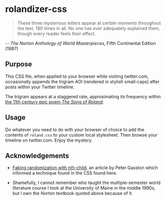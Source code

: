rolandizer-css
==============

> These three mysterious letters appear at certain moments throughout the text, 180 times in all. No one has ever adequately explained them, though every reader feels their effect.

-- _The Norton Anthology of World Masterpieces_, Fifth Continental Edition (1987)

## Purpose

This CSS file, when applied to your browser while visiting twitter.com, occasionally appends the trigram _AOI_ (rendered in stylish small-caps) after posts within your Twitter timeline.

The trigram appears at a staggered rate, approximating its frequency within [the 11th century epic poem _The Song of Roland_](http://en.wikipedia.org/wiki/The_Song_of_Roland).

## Usage

Do whatever you need to do with your browser of choice to add the contents of `roland.css` to your custom local stylesheet. Then browse your timeline on twitter.com. Enjoy the mystery.

## Acknowledgements

* [Faking randomization with nth-child](https://blog.safaribooksonline.com/2012/02/27/css-tip-faking-randomization-with-nth-child/), an article by Peter Gasston which informed a technique found in the CSS found here.

* Shamefully, I cannot remember who taught the multiple-semester world literature course I took at the University of Maine in the middle 1990s, but I own the _Norton_ textbook quoted above because of it.